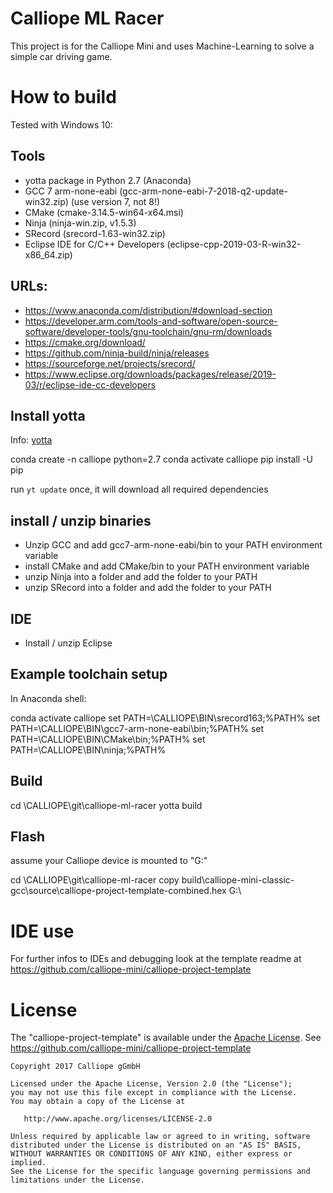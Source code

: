 # Calliope ML Racer

This project is for the Calliope Mini and uses Machine-Learning to solve 
a simple car driving game.


# How to build

Tested with Windows 10:

## Tools

* yotta package in Python 2.7 (Anaconda) 
* GCC 7 arm-none-eabi (gcc-arm-none-eabi-7-2018-q2-update-win32.zip) (use version 7, not 8!)
* CMake (cmake-3.14.5-win64-x64.msi)
* Ninja (ninja-win.zip, v1.5.3)
* SRecord (srecord-1.63-win32.zip) 
* Eclipse IDE for C/C++ Developers (eclipse-cpp-2019-03-R-win32-x86_64.zip)

## URLs:

* https://www.anaconda.com/distribution/#download-section 
* https://developer.arm.com/tools-and-software/open-source-software/developer-tools/gnu-toolchain/gnu-rm/downloads
* https://cmake.org/download/
* https://github.com/ninja-build/ninja/releases
* https://sourceforge.net/projects/srecord/
* https://www.eclipse.org/downloads/packages/release/2019-03/r/eclipse-ide-cc-developers

## Install yotta

Info: [yotta](http://docs.yottabuild.org/#installing)

conda create -n calliope python=2.7
conda activate calliope
pip install -U pip

run `yt update` once, it will download all required dependencies

## install / unzip binaries

* Unzip GCC and add gcc7-arm-none-eabi/bin to your PATH environment variable
* install CMake and add CMake/bin to your PATH environment variable
* unzip Ninja into a folder and add the folder to your PATH
* unzip SRecord into a folder and add the folder to your PATH

## IDE

* Install / unzip Eclipse

## Example toolchain setup

In Anaconda shell:

conda activate calliope
set PATH=\CALLIOPE\BIN\srecord163;%PATH%
set PATH=\CALLIOPE\BIN\gcc7-arm-none-eabi\bin;%PATH%
set PATH=\CALLIOPE\BIN\CMake\bin;%PATH%
set PATH=\CALLIOPE\BIN\ninja;%PATH%


## Build

cd \CALLIOPE\git\calliope-ml-racer
yotta build


## Flash

assume your Calliope device is mounted to "G:"

cd \CALLIOPE\git\calliope-ml-racer
copy build\calliope-mini-classic-gcc\source\calliope-project-template-combined.hex G:\



# IDE use

For further infos to IDEs and debugging look at the template readme at https://github.com/calliope-mini/calliope-project-template  


# License

The "calliope-project-template" is available under the [Apache License](LICENSE).
See https://github.com/calliope-mini/calliope-project-template

```
Copyright 2017 Calliope gGmbH

Licensed under the Apache License, Version 2.0 (the "License");
you may not use this file except in compliance with the License.
You may obtain a copy of the License at

   http://www.apache.org/licenses/LICENSE-2.0

Unless required by applicable law or agreed to in writing, software
distributed under the License is distributed on an "AS IS" BASIS,
WITHOUT WARRANTIES OR CONDITIONS OF ANY KIND, either express or implied.
See the License for the specific language governing permissions and
limitations under the License.
````

